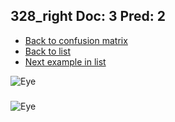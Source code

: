 ## 328_right Doc: 3 Pred: 2
- [Back to confusion matrix](https://github.com/juliandewit/kaggle_retinopathy/blob/master/matrix.md)
- [Back to list](https://github.com/juliandewit/kaggle_retinopathy/blob/master/lists/32/list.md)
- [Next example in list](https://github.com/juliandewit/kaggle_retinopathy/blob/master/lists/32/33/33270_right.md)

![Eye](https://retinopaty.blob.core.windows.net/size1024/328_right_3.jpeg)

### 

![Eye]()
